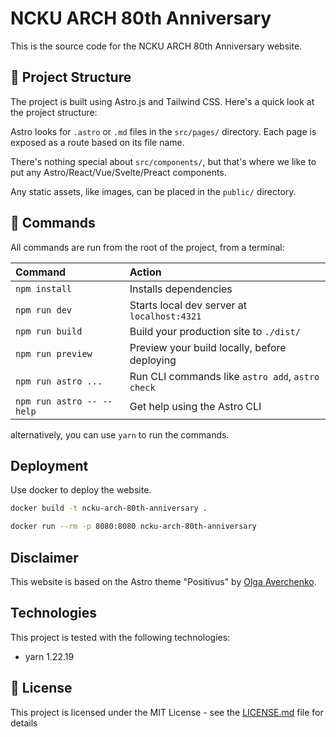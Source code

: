 # NCKU ARCH 80th Anniversary

This is the source code for the NCKU ARCH 80th Anniversary website.

## 🚀 Project Structure

The project is built using Astro.js and Tailwind CSS. Here's a quick look at the project structure:

Astro looks for `.astro` or `.md` files in the `src/pages/` directory. Each page is exposed as a route based on its file name.

There's nothing special about `src/components/`, but that's where we like to put any Astro/React/Vue/Svelte/Preact components.

Any static assets, like images, can be placed in the `public/` directory.

## 🧞 Commands

All commands are run from the root of the project, from a terminal:

| Command                   | Action                                           |
| :------------------------ | :----------------------------------------------- |
| `npm install`             | Installs dependencies                            |
| `npm run dev`             | Starts local dev server at `localhost:4321`      |
| `npm run build`           | Build your production site to `./dist/`          |
| `npm run preview`         | Preview your build locally, before deploying     |
| `npm run astro ...`       | Run CLI commands like `astro add`, `astro check` |
| `npm run astro -- --help` | Get help using the Astro CLI                     |

alternatively, you can use `yarn` to run the commands.

## Deployment

Use docker to deploy the website.

```bash
docker build -t ncku-arch-80th-anniversary .
```

```bash
docker run --rm -p 8080:8080 ncku-arch-80th-anniversary
```

## Disclaimer

This website is based on the Astro theme "Positivus" by [Olga Averchenko](https://www.figma.com/@olgaaverchenko).

## Technologies
This project is tested with the following technologies:
- yarn 1.22.19


## 📄 License

This project is licensed under the MIT License - see the [LICENSE.md](LICENSE.md) file for details
